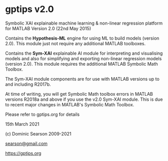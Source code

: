 # gptips v2.0
Symbolic XAI explainable machine learning &amp; non-linear regression platform for MATLAB
Version 2.0 (22nd May 2015)

Contains the **Hypothesis-ML** engine for using ML to build models (version 2.0). This module just not require any additional MATLAB toolboxes.

Contains the **Sym-XAI** explainable AI module for interpreting and visualising models and also for simplifying and exporting non-linear regression models (version 2.0). This module requires the additional MATLAB Symbolic Math Toolbox.

The Sym-XAI module components are for use with MATLAB versions up to and including R2017b.

At time of writing, you will get Symbolic Math toolbox errors in MATLAB versions R2018a and above if you use the v2.0 Sym-XAI module. This is due to recent major changes in MATLAB's Symbolic Math Toolbox.

Please refer to gptips.org for details

15th March 2021

(c) Dominic Searson 2009-2021

searson@gmail.com

https://gptips.org

